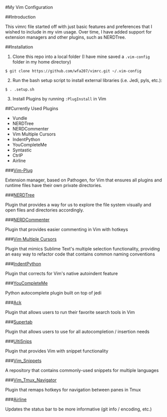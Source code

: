 #My Vim Configuration

##Introduction

This vimrc file started off with just basic features and preferences that I wished to include in my vim usage. Over time, I have added support for extension managers and other plugins, such as NERDTree.

##Installation

1) Clone this repo into a local folder (I have mine saved a `.vim-config` folder in my home directory)

`$ git clone https://github.com/wfa207/vimrc.git ~/.vim-config`

2) Run the bash setup script to install external libraries (i.e. Jedi, pyls, etc.):

`$ . .setup.sh`

3) Install Plugins by running `:PlugInstall` in Vim

##Currently Used Plugins
- Vundle
- NERDTree
- NERDCommenter
- Vim Multiple Cursors
- IndentPython
- YouCompleteMe
- Syntastic
- CtrlP
- Airline

###[Vim-Plug](https://github.com/junegunn/vim-plug)

Extension manager, based on Pathogen, for Vim that ensures all plugins and runtime files have their own private directories.

###[NERDTree](https://github.com/scrooloose/nerdtree)

Plugin that provides a way for us to explore the file system visually and open files and directories accordingly.

###[NERDCommenter](https://github.com/scrooloose/nerdcommenter)

Plugin that provides easier commenting in Vim with hotkeys

###[Vim Multiple Cursors](https://github.com/terryma/vim-multiple-cursors)

Plugin that mimics Sublime Text's multiple selection functionality, providing an easy way to refactor code that contains common naming conventions

###[IndentPython](https://github.com/vim-scripts/indentpython.vim)

Plugin that corrects for Vim's native autoindent feature

###[YouCompleteMe](https://github.com/Valloric/YouCompleteMe)

Python autocomplete plugin built on top of jedi

###[Ack](https://github.com/mileszs/ack.vim)

Plugin that allows users to run their favorite search tools in Vim

###[Supertab](https://github.com/ervandew/supertab)

Plugin that allows users to use <Tab> for all autocompletion / insertion needs

###[UltiSnips](https://github.com/SirVer/ultisnips)

Plugin that provides Vim with snippet functionality

###[Vim_Snippets](https://github.com/honza/vim-snippets)

A repository that contains commonly-used snippets for multiple languages

###[Vim_Tmux_Navigator](https://github.com/christoomey/vim-tmux-navigator)

Plugin that remaps hotkeys for navigation between panes in Tmux

###[Airline](https://github.com/vim-airline/vim-airline)

Updates the status bar to be more informative (git info / encoding, etc.)
